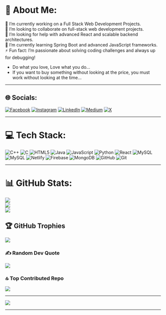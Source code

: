 # 💫 About Me:
🔭 I’m currently working on a Full Stack Web Development Projects.<br>👯 I’m looking to collaborate on full-stack web development projects.<br>🤝 I’m looking for help with advanced React and scalable backend architectures.<br>🌱 I’m currently learning Spring Boot and advanced JavaScript frameworks.<br>⚡ Fun fact: I’m passionate about solving coding challenges and always up for debugging!

- Do what you love, Love what you do...
- If you want to buy something without looking at the price, you must work without looking at the time...

---


## 🌐 Socials:
[![Facebook](https://img.shields.io/badge/Facebook-%231877F2.svg?logo=Facebook&logoColor=white)](https://facebook.com/100026769294027) [![Instagram](https://img.shields.io/badge/Instagram-%23E4405F.svg?logo=Instagram&logoColor=white)](https://instagram.com/guruprasad_gp___) [![LinkedIn](https://img.shields.io/badge/LinkedIn-%230077B5.svg?logo=linkedin&logoColor=white)](https://linkedin.com/in/guruprasadgp22) [![Medium](https://img.shields.io/badge/Medium-12100E?logo=medium&logoColor=white)](https://medium.com/@guruprasad22gp) [![X](https://img.shields.io/badge/X-black.svg?logo=X&logoColor=white)](https://x.com/c23_gp) 

---

# 💻 Tech Stack:

![C++](https://img.shields.io/badge/c++-%2300599C.svg?style=flat-square&logo=c%2B%2B&logoColor=white) ![C](https://img.shields.io/badge/c-%2300599C.svg?style=flat-square&logo=c&logoColor=white) ![HTML5](https://img.shields.io/badge/html5-%23E34F26.svg?style=flat-square&logo=html5&logoColor=white) ![Java](https://img.shields.io/badge/java-%23ED8B00.svg?style=flat-square&logo=openjdk&logoColor=white) ![JavaScript](https://img.shields.io/badge/javascript-%23323330.svg?style=flat-square&logo=javascript&logoColor=%23F7DF1E) ![Python](https://img.shields.io/badge/python-3670A0?style=flat-square&logo=python&logoColor=ffdd54) ![React](https://img.shields.io/badge/react-%2320232a.svg?style=flat-square&logo=react&logoColor=%2361DAFB) ![MySQL](https://img.shields.io/badge/mysql-4479A1.svg?style=flat-square&logo=mysql&logoColor=white) ![MySQL](https://img.shields.io/badge/mysql-4479A1.svg?style=flat-square&logo=mysql&logoColor=white) ![Netlify](https://img.shields.io/badge/netlify-%23000000.svg?style=flat-square&logo=netlify&logoColor=#00C7B7) ![Firebase](https://img.shields.io/badge/firebase-a08021?style=flat-square&logo=firebase&logoColor=ffcd34) ![MongoDB](https://img.shields.io/badge/MongoDB-%234ea94b.svg?style=flat-square&logo=mongodb&logoColor=white) ![GitHub](https://img.shields.io/badge/github-%23121011.svg?style=flat-square&logo=github&logoColor=white) ![Git](https://img.shields.io/badge/git-%23F05033.svg?style=flat-square&logo=git&logoColor=white)

---

# 📊 GitHub Stats:

![](https://github-readme-stats.vercel.app/api?username=guruprasadgp22&theme=tokyonight&hide_border=false&include_all_commits=false&count_private=false)<br/>
![](https://github-readme-streak-stats.herokuapp.com/?user=guruprasadgp22&theme=tokyonight&hide_border=false)<br/>
![](https://github-readme-stats.vercel.app/api/top-langs/?username=guruprasadgp22&theme=tokyonight&hide_border=false&include_all_commits=false&count_private=false&layout=compact)

## 🏆 GitHub Trophies
![](https://github-profile-trophy.vercel.app/?username=guruprasadgp22&theme=radical&no-frame=false&no-bg=true&margin-w=4)

### ✍️ Random Dev Quote
![](https://quotes-github-readme.vercel.app/api?type=horizontal&theme=merko)

### 🔝 Top Contributed Repo
![](https://github-contributor-stats.vercel.app/api?username=guruprasadgp22&limit=5&theme=dark&combine_all_yearly_contributions=true)

---

[![](https://visitcount.itsvg.in/api?id=guruprasadgp22&icon=0&color=0)](https://visitcount.itsvg.in)

<!-- Proudly created with GPRM ( https://gprm.itsvg.in ) -->

---
